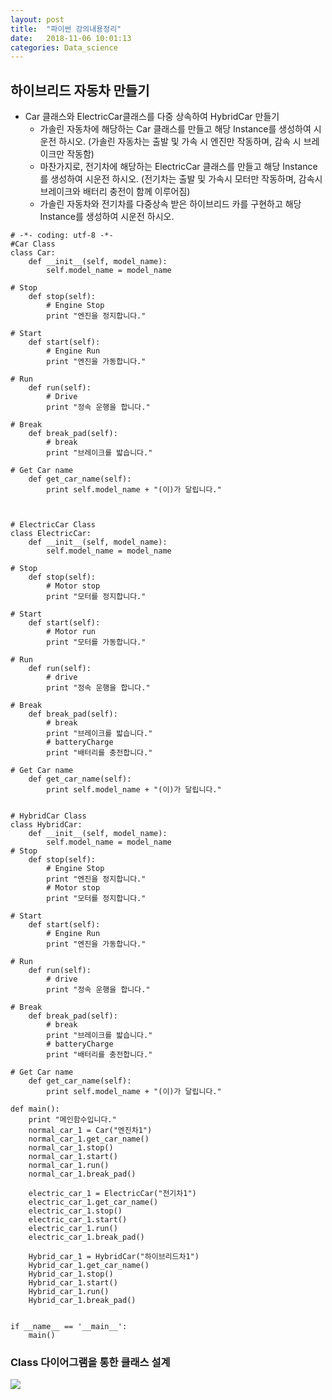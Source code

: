```yaml
---
layout: post
title:  "파이썬 강의내용정리"
date:   2018-11-06 10:01:13
categories: Data_science
---
```


## 하이브리드 자동차 만들기
* Car 클래스와 ElectricCar클래스를 다중 상속하여 HybridCar 만들기
    * 가솔린 자동차에 해당하는 Car 클래스를 만들고 해당 Instance를 생성하여 시운전 하시오. (가솔린 자동차는 출발 및 가속 시 엔진만 작동하며, 감속 시 브레이크만 작동함)
    * 마찬가지로, 전기차에 해당하는 ElectricCar 클래스를 만들고 해당 Instance를 생성하여 시운전 하시오. (전기차는 출발 및 가속시 모터만 작동하며, 감속시 브레이크와 배터리 충전이 함께 이루어짐) 
    * 가솔린 자동차와 전기차를 다중상속 받은 하이브리드 카를 구현하고 해당 Instance를 생성하여 시운전 하시오.

```
# -*- coding: utf-8 -*-
#Car Class
class Car:
    def __init__(self, model_name):
        self.model_name = model_name

# Stop
    def stop(self):
        # Engine Stop
        print "엔진을 정지합니다."

# Start
    def start(self):    
        # Engine Run
        print "엔진을 가동합니다."

# Run
    def run(self):
        # Drive
        print "정속 운행을 합니다."

# Break
    def break_pad(self):
        # break
        print "브레이크를 밟습니다."

# Get Car name
    def get_car_name(self):
        print self.model_name + "(이)가 달립니다."

        

# ElectricCar Class
class ElectricCar:
    def __init__(self, model_name):
        self.model_name = model_name

# Stop
    def stop(self):
        # Motor stop
        print "모터를 정지합니다."

# Start
    def start(self):
        # Motor run
        print "모터를 가동합니다."

# Run
    def run(self):
        # drive
        print "정속 운행을 합니다."

# Break
    def break_pad(self):
        # break
        print "브레이크를 밟습니다."
        # batteryCharge
        print "배터리를 충전합니다."
    
# Get Car name
    def get_car_name(self):
        print self.model_name + "(이)가 달립니다."

        
# HybridCar Class
class HybridCar:
    def __init__(self, model_name):
        self.model_name = model_name
# Stop
    def stop(self):
        # Engine Stop
        print "엔진을 정지합니다."
        # Motor stop
        print "모터를 정지합니다."

# Start 
    def start(self):
        # Engine Run
        print "엔진을 가동합니다."

# Run
    def run(self):
        # drive
        print "정속 운행을 합니다."

# Break
    def break_pad(self):
        # break
        print "브레이크를 밟습니다."
        # batteryCharge
        print "배터리를 충전합니다."
        
# Get Car name
    def get_car_name(self):
        print self.model_name + "(이)가 달립니다."
        
def main():
    print "메인함수입니다."
    normal_car_1 = Car("엔진차1")
    normal_car_1.get_car_name()
    normal_car_1.stop()
    normal_car_1.start()
    normal_car_1.run()
    normal_car_1.break_pad()
    
    electric_car_1 = ElectricCar("전기차1")
    electric_car_1.get_car_name()
    electric_car_1.stop()
    electric_car_1.start()
    electric_car_1.run()
    electric_car_1.break_pad()
    
    Hybrid_car_1 = HybridCar("하이브리드차1")
    Hybrid_car_1.get_car_name()
    Hybrid_car_1.stop()
    Hybrid_car_1.start()
    Hybrid_car_1.run()
    Hybrid_car_1.break_pad()
    
            
if __name__ == '__main__':
    main()
```

### Class 다이어그램을 통한 클래스 설계
<img src = 'https://lh3.googleusercontent.com/_JefQ90Lajd1NMNBedT-AWck7VVLW9dlrcG643BSgY7mpYrnZMdHd571VmxbGQyKy3-pGaMbMzc-qa4EdbzzEuHnUOidn5eprTzDSyltn54pDMj0Gca4Y3JdnI6c7zLyMrvssMGjMMEytCwbmJBjig2zSOZ4mx4KS4k7-zY6s8E4JWrJApJ_dqteV_I7eyO8rWoxdO_qvEg9jtevV1h_D5angMPwA6j9P-INSU8odoHWiN0XM9XRkr82Z21HHudrvN2Sg5hWYfDtd_48aJ_opN3vJmd5vbfI0Le1SFeJCrCHfTf4brIYA6MCvodGsyD9ZKB05MTslJCXq0sm2qZMJrN_Xgqj5TEVY6L1jObonAzlAyZtyUS6v_Gx0SiHzarewahvd6RVNE8FWD_0Nf1PP-ObYBKdV46zTSVxsjATMdOtlsUdGM74JTbCheBqNXQKIr0knKD3Hp4WSPlkeqeE4g_AyfxbH-57DMdrhmNLiHvPAtL1kyuRTsJT-LfkgCIdh9QuEAxSI7okQba6EyaAwroTUkhccNmRxEUC84jaQIDZ8ekHowGxUGxWM6ayArfduBTIKpubMM2ahrA083Sifk5rM6bkMZbdwXlkVDW7zwNdbyDf1KY2XQO85hnjW0KV2_VHoZDttRItAxd9p_OTaiTMW6Hi9wGF0YAjXrYLNkXlcRNuk1XtoX5XBj3MipSfUcEbidCElj-L1zl8uB7qbT6hjP2_159A_jpmJA=w668-h429-no'>
